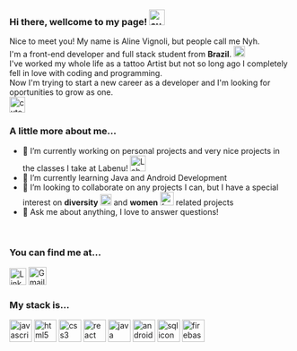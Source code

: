 ### Hi there, wellcome to my page! <img src="https://emojis.slackmojis.com/emojis/images/1563481434/6016/meow_coffee.png?1563481434" width="28px" alt="cute kitten drinking coffe"/>

<p>
  Nice to meet you! My name is Aline Vignoli, but people call me Nyh.<br>
  I'm a front-end developer and full stack student from <b>Brazil</b>. <img src="https://camo.githubusercontent.com/00e83015d8faeb60cc8d6ac61327ea602a9ff204c05be3bbd668fe65f3939dea/68747470733a2f2f7777772e666c617469636f6e2e636f6d2f7376672f7374617469632f69636f6e732f7376672f3139372f3139373338362e737667" width="20px" alt="Brazil flag"/><br>
  I've worked my whole life as a tattoo Artist but not so long ago I completely fell in love with coding and programming.<br>
  Now I'm trying to start a new career as a developer and I'm looking for oportunities to grow as one.<br>
  <img src="https://emojis.slackmojis.com/emojis/images/1608026376/11743/kermit_typing.gif?1608026376" width="28px" alt="cute kitten drinking coffe"/>
</p>

### A little more about me...
- 🔭 I’m currently working on personal projects and very nice projects in the classes I take at Labenu! <img src="https://uploads-ssl.webflow.com/5e790d30d198385b09366d8f/5eab0f1225c2d474a92656df_fav2_LabeNu_.png" width="28px" alt="Labenu logo"/>
- 🌱 I’m currently learning Java and Android Development
- 👯 I’m looking to collaborate on any projects I can, but I have a special interest on <b>diversity</b> <img src="https://emojis.slackmojis.com/emojis/images/1588108737/8790/fb-pride.png?1588108737" width="20px" alt="pride flag"/> and <b>women</b> <img src="https://images.emojiterra.com/google/android-oreo/512px/2640.png" width="24px" alt="feminism symbol"/> related projects
- 💬 Ask me about anything, I love to answer questions!
<br>

### You can find me at...
<a href="www.linkedin.com/nyhvignoli"><img src="https://image.flaticon.com/icons/png/512/174/174857.png" width="30px" alt="LinkedIn logo"/></a>
<a href="mailto:nyhv.contato@gmail.com"><img src="https://seeklogo.net/wp-content/uploads/2020/10/gmail-logo.png" width="32px" alt="Gmail logo"/></a>
<br>

### My stack is...
<img src="https://img.icons8.com/color/72/javascript.png" width="40px" alt="javascript icon"/> <img src="https://img.icons8.com/color/72/html-5.png" width="40px" alt="html5 icon"/> <img src="https://img.icons8.com/color/72/css3.png" width="40px" alt="css3 icon"/> <img src="https://img.icons8.com/officexs/72/react.png" width="40px" alt="react icon"/> <img src="https://img.icons8.com/color/2x/java-coffee-cup-logo.png" width="40px" alt="java icon"/> <img src="https://img.icons8.com/color/2x/android-os.png" width="40px" alt="android icon"/> <img src="https://img.icons8.com/officexs/72/sql.png" width="40px" alt="sql icon"/> <img src="https://img.icons8.com/color/2x/google-firebase-console.png" width="40px" alt="firebase icon"/>


<br>

<!--
**nyhvignoli/nyhvignoli** is a ✨ _special_ ✨ repository because its `README.md` (this file) appears on your GitHub profile.

Here are some ideas to get you started:

- 🔭 I’m currently working on ...
- 🌱 I’m currently learning ...
- 👯 I’m looking to collaborate on ...
- 🤔 I’m looking for help with ...
- 💬 Ask me about ...
- 📫 How to reach me: ...
- 😄 Pronouns: ...
- ⚡ Fun fact: ...
-->
